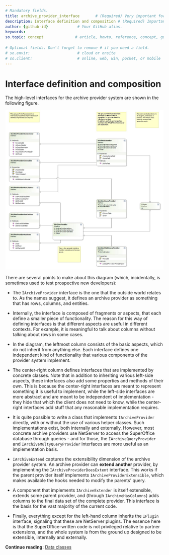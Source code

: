 ```yaml
---
# Mandatory fields.
title: archive_provider_interface       # (Required) Very important for SEO.
description: Interface definition and composition # (Required) Important for SEO.
author: {github-id}             # Your GitHub alias.
keywords:
so.topic: concept              # article, howto, reference, concept, guide

# Optional fields. Don't forget to remove # if you need a field.
# so.envir:                     # cloud or onsite
# so.client:                    # online, web, win, pocket, or mobile
---
```


# Interface definition and composition

The high-level interfaces for the archive provider system are shown in the following figure.

![archive provider system high-level interfaces][img1]

There are several points to make about this diagram (which, incidentally, is sometimes used to test prospective new developers):

* The `IArchiveProvider` interface is the one that the outside world relates to. As the names suggest, it defines an archive provider as something that has rows, columns, and entities.

* Internally, the interface is composed of fragments or aspects, that each define a smaller piece of functionality. The reason for this way of defining interfaces is that different aspects are useful in different contexts. For example, it is meaningful to talk about columns without talking about rows in some cases.

* In the diagram, the leftmost column consists of the basic aspects, which do not inherit from anything else. Each interface defines one independent kind of functionality that various components of the provider system implement.

* The center-right column defines interfaces that are implemented by concrete classes. Note that in addition to inheriting various left-side aspects, these interfaces also add some properties and methods of their own. This is because the center-right interfaces are meant to represent something it is useful to implement, while the left-side interfaces are more abstract and are meant to be independent of implementation - they hide that which the client does not need to know, while the center-right interfaces add stuff that any reasonable implementation requires.

* It is quite possible to write a class that implements `IArchiveProvider` directly, with or without the use of various helper classes. Such implementations exist, both internally and externally. However, most concrete archive providers use NetServer to access the SuperOffice database through queries - and for those, the `IArchiveQueryProvider` and `IArchiveMultyQueryProvider` interfaces are more useful as an implementation basis.

* `IArchiveExtend` captures the extensibility dimension of the archive provider system. An archive provider can **extend another** provider, by implementing the `IArchiveProviderDoesExtent` interface. This works if the parent provider itself implements `IArchiveProviderExtensible`, which makes available the hooks needed to modify the parents' query.

* A component that implements `IArchiveExtender` is itself extensible, extends some parent provider, and (through `IArchiveHasColumns`) adds columns to the final data set of the complete provider. This interface is the basis for the vast majority of the current code.

* Finally, everything except for the left-hand column inherits the `IPlugin` interface, signaling that these are NetServer plugins. The essence here is that the SuperOffice-written code is not privileged relative to partner extensions, and the whole system is from the ground up designed to be extensible, internally and externally.

**Continue reading:** [Data classes][1]

<!-- Referenced links -->
[1]: data-classes.md

<!-- Referenced images -->
[img1]: media/image001.jpg
